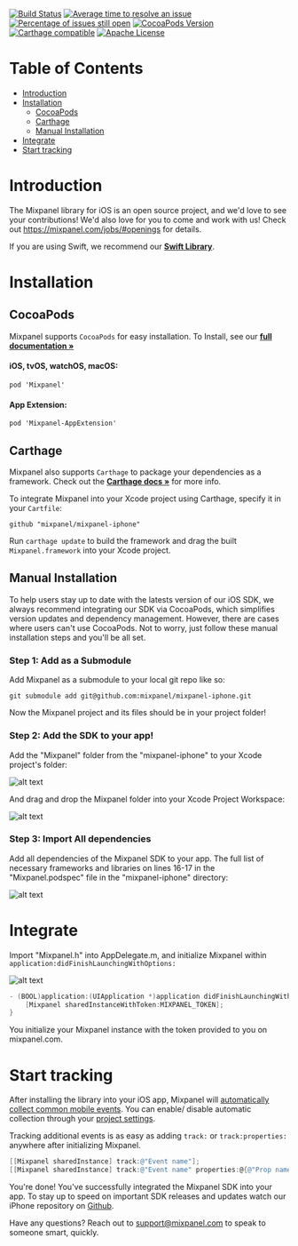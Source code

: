 [![Build Status](https://travis-ci.org/mixpanel/mixpanel-iphone.svg?branch=yolo-travis-ci)](https://travis-ci.org/mixpanel/mixpanel-iphone)
[![Average time to resolve an issue](http://isitmaintained.com/badge/resolution/mixpanel/mixpanel-iphone.svg)](http://isitmaintained.com/project/mixpanel/mixpanel-iphone "Average time to resolve an issue")
[![Percentage of issues still open](http://isitmaintained.com/badge/open/mixpanel/mixpanel-iphone.svg)](http://isitmaintained.com/project/mixpanel/mixpanel-iphone "Percentage of issues still open")
[![CocoaPods Version](http://img.shields.io/cocoapods/v/Mixpanel.svg?style=flat)](https://mixpanel.com)
[![Carthage compatible](https://img.shields.io/badge/Carthage-compatible-4BC51D.svg?style=flat)](https://github.com/Carthage/Carthage)
[![Apache License](http://img.shields.io/cocoapods/l/Mixpanel.svg?style=flat)](https://mixpanel.com)

# Table of Contents

<!-- MarkdownTOC -->

- [Introduction](#introduction)
- [Installation](#installation)
    - [CocoaPods](#cocoapods)
    - [Carthage](#carthage)
    - [Manual Installation](#manual-installation)
- [Integrate](#integrate)
- [Start tracking](#start-tracking)

<!-- /MarkdownTOC -->

<a name="introduction"></a>
# Introduction

The Mixpanel library for iOS is an open source project, and we'd love to see your contributions! We'd also love for you to come and work with us! Check out https://mixpanel.com/jobs/#openings for details.

If you are using Swift, we recommend our **[Swift Library](https://github.com/mixpanel/mixpanel-swift)**.

<a name="installation"></a>
# Installation

<a name="cocoapods"></a>
## CocoaPods

Mixpanel supports `CocoaPods` for easy installation.
To Install, see our **[full documentation »](https://mixpanel.com/help/reference/ios)**

#### iOS, tvOS, watchOS, macOS: 
`pod 'Mixpanel'`
#### App Extension:
`pod 'Mixpanel-AppExtension'`

<a name="carthage"></a>
## Carthage

Mixpanel also supports `Carthage` to package your dependencies as a framework.
Check out the **[Carthage docs »](https://github.com/Carthage/Carthage)** for more info.

To integrate Mixpanel into your Xcode project using Carthage, specify it in your `Cartfile`:

```ogdl
github "mixpanel/mixpanel-iphone"
```

Run `carthage update` to build the framework and drag the built `Mixpanel.framework` into your Xcode project.

<a name="manual-installation"></a>
## Manual Installation

To help users stay up to date with the latests version of our iOS SDK, we always recommend integrating our SDK via CocoaPods, which simplifies version updates and dependency management. However, there are cases where users can't use CocoaPods. Not to worry, just follow these manual installation steps and you'll be all set.

### Step 1: Add as a Submodule

Add Mixpanel as a submodule to your local git repo like so:

```
git submodule add git@github.com:mixpanel/mixpanel-iphone.git
```

Now the Mixpanel project and its files should be in your project folder!

### Step 2: Add the SDK to your app!

Add the "Mixpanel" folder from the "mixpanel-iphone" to your Xcode project's folder:

![alt text](http://images.mxpnl.com/blog/2014-09-24%2000:56:07.905215-SprityBird_and_mixpanel-iphone.png)

And drag and drop the Mixpanel folder into your Xcode Project Workspace:

![alt text](http://images.mxpnl.com/blog/2014-09-24%2001:08:51.474250-AppDelegate_m_and_SprityBird.png)

### Step 3: Import All dependencies

Add all dependencies of the Mixpanel SDK to your app. The full list of necessary frameworks and libraries on lines 16-17 in the "Mixpanel.podspec" file in the "mixpanel-iphone" directory: 

![alt text](http://images.mxpnl.com/blog/2014-09-24%2001:32:27.445697-1__vim_and_spritybird_and_Mixpanel_-_Agent_and_spritybird.png)

<a name="integrate"></a>
# Integrate

Import "Mixpanel.h" into AppDelegate.m, and initialize Mixpanel within `application:didFinishLaunchingWithOptions:`

![alt text](http://images.mxpnl.com/blog/2014-09-24%2001:19:19.598858-AppDelegate_m.png)

```objective-c
- (BOOL)application:(UIApplication *)application didFinishLaunchingWithOptions:(NSDictionary *)launchOptions {
    [Mixpanel sharedInstanceWithToken:MIXPANEL_TOKEN];
}
```

You initialize your Mixpanel instance with the token provided to you on mixpanel.com.

<a name="start-tracking"></a>
# Start tracking

After installing the library into your iOS app, Mixpanel will <a href="https://mixpanel.com/help/questions/articles/which-common-mobile-events-can-mixpanel-collect-on-my-behalf-automatically" target="_blank">automatically collect common mobile events</a>. You can enable/ disable automatic collection through your <a href="https://mixpanel.com/help/questions/articles/how-do-i-enable-common-mobile-events-if-i-have-already-implemented-mixpanel" target="_blank">project settings</a>.

Tracking additional events is as easy as adding `track:` or `track:properties:` anywhere after initializing Mixpanel.

```objective-c
[[Mixpanel sharedInstance] track:@"Event name"];
[[Mixpanel sharedInstance] track:@"Event name" properties:@{@"Prop name": @"Prop value"}];
```

You're done! You've successfully integrated the Mixpanel SDK into your app. To stay up to speed on important SDK releases and updates watch our iPhone repository on [Github](https://github.com/mixpanel/mixpanel-iphone).

Have any questions? Reach out to [support@mixpanel.com](mailto:support@mixpanel.com) to speak to someone smart, quickly.
